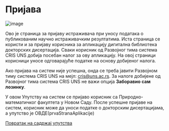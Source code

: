 # Пријава
 
 ![image](https://user-images.githubusercontent.com/29538544/172823815-d01384e5-2efb-447d-851b-fa0af3e684b3.png)
 
Ово је страница за пријаву истраживача при уносу података о публикованим научно истраживачким резултатима. Иста страница се користи и за пријаву корисника за апликацију дигитaлна библиoтeка дoктoрских дисeртaциja. Сваки корисник од Развојног тима система CRIS UNS добија посебан налог за ову апликацију. На овој страници корисници уносе одговарајуће податке на основу добијеног налога.

Ако пријава на систем није успешна, онда се треба јавити Развојном тиму система CRIS UNS на мејл: cris@uns.ac.rs. За налоге добијене од Развојног тима система CRIS UNS не важи опција **Заборавио сам лозинку**.

У овом Упутству на систем се пријаво корисник са Природно-математичког факултета у Новом Саду. После успешне пријаве на систем, корисник може да уноси податке о докторским дисертацијама, а упутство је ОВДЕ(prvaStranaAplikacije) 

[Повратак на садржај упутства](../uputstvoDigitalnaDisertacija.md#садржај)
